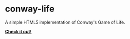 # conway-life
A simple HTML5 implementation of Conway's Game of Life.

**[Check it out!](https://hmadisonturner.github.io/conway-life/life.html)**
